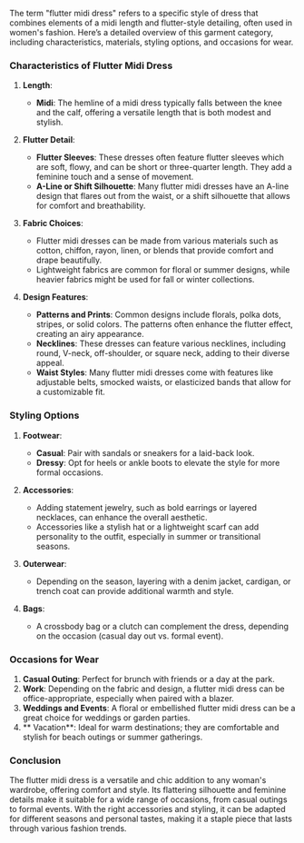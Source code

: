 The term "flutter midi dress" refers to a specific style of dress that combines elements of a midi length and flutter-style detailing, often used in women's fashion. Here’s a detailed overview of this garment category, including characteristics, materials, styling options, and occasions for wear.

### Characteristics of Flutter Midi Dress

1. **Length**:
   - **Midi**: The hemline of a midi dress typically falls between the knee and the calf, offering a versatile length that is both modest and stylish.

2. **Flutter Detail**:
   - **Flutter Sleeves**: These dresses often feature flutter sleeves which are soft, flowy, and can be short or three-quarter length. They add a feminine touch and a sense of movement.
   - **A-Line or Shift Silhouette**: Many flutter midi dresses have an A-line design that flares out from the waist, or a shift silhouette that allows for comfort and breathability.

3. **Fabric Choices**:
   - Flutter midi dresses can be made from various materials such as cotton, chiffon, rayon, linen, or blends that provide comfort and drape beautifully.
   - Lightweight fabrics are common for floral or summer designs, while heavier fabrics might be used for fall or winter collections.

4. **Design Features**:
   - **Patterns and Prints**: Common designs include florals, polka dots, stripes, or solid colors. The patterns often enhance the flutter effect, creating an airy appearance.
   - **Necklines**: These dresses can feature various necklines, including round, V-neck, off-shoulder, or square neck, adding to their diverse appeal.
   - **Waist Styles**: Many flutter midi dresses come with features like adjustable belts, smocked waists, or elasticized bands that allow for a customizable fit.

### Styling Options

1. **Footwear**:
   - **Casual**: Pair with sandals or sneakers for a laid-back look.
   - **Dressy**: Opt for heels or ankle boots to elevate the style for more formal occasions.

2. **Accessories**:
   - Adding statement jewelry, such as bold earrings or layered necklaces, can enhance the overall aesthetic.
   - Accessories like a stylish hat or a lightweight scarf can add personality to the outfit, especially in summer or transitional seasons.

3. **Outerwear**:
   - Depending on the season, layering with a denim jacket, cardigan, or trench coat can provide additional warmth and style.

4. **Bags**:
   - A crossbody bag or a clutch can complement the dress, depending on the occasion (casual day out vs. formal event).

### Occasions for Wear

1. **Casual Outing**: Perfect for brunch with friends or a day at the park.
2. **Work**: Depending on the fabric and design, a flutter midi dress can be office-appropriate, especially when paired with a blazer.
3. **Weddings and Events**: A floral or embellished flutter midi dress can be a great choice for weddings or garden parties.
4. ** Vacation**: Ideal for warm destinations; they are comfortable and stylish for beach outings or summer gatherings.

### Conclusion

The flutter midi dress is a versatile and chic addition to any woman's wardrobe, offering comfort and style. Its flattering silhouette and feminine details make it suitable for a wide range of occasions, from casual outings to formal events. With the right accessories and styling, it can be adapted for different seasons and personal tastes, making it a staple piece that lasts through various fashion trends.